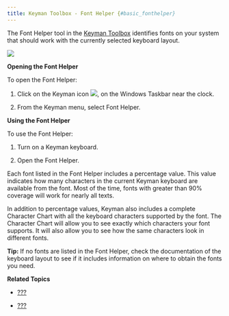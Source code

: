 ```yaml
---
title: Keyman Toolbox - Font Helper {#basic_fonthelper}
---
```


The Font Helper tool in the [Keyman Toolbox](#basic_toolbox) identifies
fonts on your system that should work with the currently selected
keyboard layout.

![](desktop_images/fonthelper.png)

**Opening the Font Helper**

To open the Font Helper:

1.  Click on the Keyman icon ![](desktop_images/icon-keyman.png), on the
    Windows Taskbar near the clock.

2.  From the Keyman menu, select Font Helper.

**Using the Font Helper**

To use the Font Helper:

1.  Turn on a Keyman keyboard.

2.  Open the Font Helper.

Each font listed in the Font Helper includes a percentage value. This
value indicates how many characters in the current Keyman keyboard are
available from the font. Most of the time, fonts with greater than 90%
coverage will work for nearly all texts.

In addition to percentage values, Keyman also includes a complete
Character Chart with all the keyboard characters supported by the font.
The Character Chart will allow you to see exactly which characters your
font supports. It will also allow you to see how the same characters
look in different fonts.

**Tip:**
If no fonts are listed in the Font Helper, check the documentation of
the keyboard layout to see if it includes information on where to obtain
the fonts you need.

**Related Topics**

-   [???](#basic_toolbox)

-   [???](#basic_enable_keyboard)
